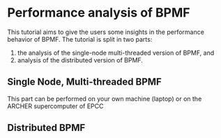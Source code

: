 # Performance analysis of BPMF

This tutorial aims to give the users some insights in the performance behavior of BPMF. 
The tutorial is split in two parts:
 1. the analysis of the single-node multi-threaded version of BPMF, and 
 2. analysis of the distributed version of BPMF. 

## Single Node, Multi-threaded BPMF

This part can be performed on your own machine (laptop) or on the ARCHER supercomputer of EPCC


## Distributed BPMF
